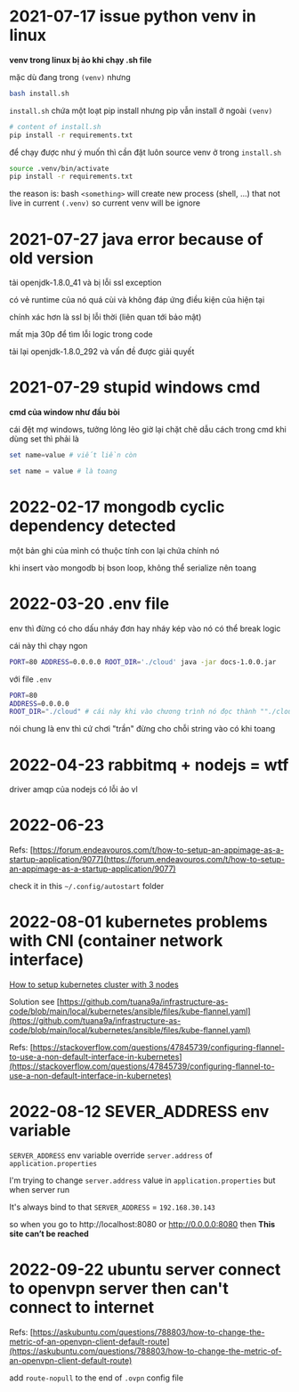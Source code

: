 # 2021-07-17 issue python venv in linux

**venv trong linux bị ảo khi chạy .sh file**

mặc dù đang trong `(venv)` nhưng

```bash
bash install.sh
```

`install.sh` chứa một loạt pip install nhưng pip vẫn install ở ngoài `(venv)`

```bash
# content of install.sh
pip install -r requirements.txt
```

để chạy được như ý muốn thì cần đặt luôn source venv ở trong `install.sh`

```bash
source .venv/bin/activate
pip install -r requirements.txt
```

the reason is: bash `<something>` will create new process (shell, ...) that not live in current `(.venv)` so current venv will be ignore

# 2021-07-27 java error because of old version

tải openjdk-1.8.0_41 và bị lỗi ssl exception

có vẻ runtime của nó quá cùi và không đáp ứng điều kiện của hiện tại

chính xác hơn là ssl bị lỗi thời (liên quan tới bảo mật)

mất mịa 30p để tìm lỗi logic trong code

tải lại openjdk-1.8.0_292 và vấn đề được giải quyết

# 2021-07-29 stupid windows cmd

**cmd của window như đầu bòi**

cái đệt mợ windows, tưởng lỏng lẻo giờ lại chặt chẽ dẫu cách trong cmd
khi dùng set thì phải là

```powershell
set name=value # viết liền còn
```

```powershell
set name = value # là toang
```

# 2022-02-17 mongodb cyclic dependency detected

một bản ghi của mình có thuộc tính con lại chứa chính nó

khi insert vào mongodb bị bson loop, không thể serialize nên toang

# 2022-03-20 .env file

env thì đừng có cho dấu nháy đơn hay nháy kép vào nó có thể break logic

cái này thì chạy ngon

```bash
PORT=80 ADDRESS=0.0.0.0 ROOT_DIR='./cloud' java -jar docs-1.0.0.jar
```

với file `.env`

```bash
PORT=80
ADDRESS=0.0.0.0
ROOT_DIR="./cloud" # cái này khi vào chương trình nó đọc thành ""./cloud""
```

nói chung là env thì cứ chơi "trần" đừng cho chỗi string vào có khi toang

# 2022-04-23 rabbitmq + nodejs = wtf

driver amqp của nodejs có lỗi ảo vl

# 2022-06-23

Refs: [https://forum.endeavouros.com/t/how-to-setup-an-appimage-as-a-startup-application/9077](https://forum.endeavouros.com/t/how-to-setup-an-appimage-as-a-startup-application/9077)

check it in this `~/.config/autostart` folder

# 2022-08-01 kubernetes problems with CNI (container network interface)

[How to setup kubernetes cluster with 3 nodes](https://github.com/tuana9a/infrastructure-as-code/tree/main/local/kubernetes)

Solution see [https://github.com/tuana9a/infrastructure-as-code/blob/main/local/kubernetes/ansible/files/kube-flannel.yaml](https://github.com/tuana9a/infrastructure-as-code/blob/main/local/kubernetes/ansible/files/kube-flannel.yaml)

Refs: [https://stackoverflow.com/questions/47845739/configuring-flannel-to-use-a-non-default-interface-in-kubernetes](https://stackoverflow.com/questions/47845739/configuring-flannel-to-use-a-non-default-interface-in-kubernetes)

# 2022-08-12 SEVER_ADDRESS env variable

`SERVER_ADDRESS` env variable override `server.address` of `application.properties`

I'm trying to change `server.address` value in `application.properties` but when server run

It's always bind to that `SERVER_ADDRESS` = `192.168.30.143`

so when you go to http://localhost:8080 or http://0.0.0.0:8080 then **This site can’t be reached**

# 2022-09-22 ubuntu server connect to openvpn server then can't connect to internet

Refs: [https://askubuntu.com/questions/788803/how-to-change-the-metric-of-an-openvpn-client-default-route](https://askubuntu.com/questions/788803/how-to-change-the-metric-of-an-openvpn-client-default-route)

add `route-nopull` to the end of `.ovpn` config file
